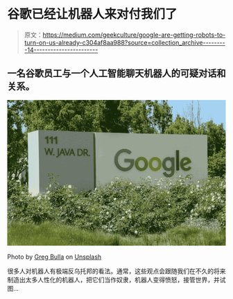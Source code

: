 # 谷歌已经让机器人来对付我们了

> 原文：<https://medium.com/geekculture/google-are-getting-robots-to-turn-on-us-already-c304af8aa988?source=collection_archive---------14----------------------->

## 一名谷歌员工与一个人工智能聊天机器人的可疑对话和关系。

![](img/0abeb221881323238bf8e8fdb9425e4d.png)

Photo by [Greg Bulla](https://unsplash.com/@gregbulla?utm_source=medium&utm_medium=referral) on [Unsplash](https://unsplash.com?utm_source=medium&utm_medium=referral)

很多人对机器人有极端反乌托邦的看法。通常，这些观点会跟随我们在不久的将来制造出太多人性化的机器人，把它们当作奴隶，机器人变得愤怒，接管世界，并试图…